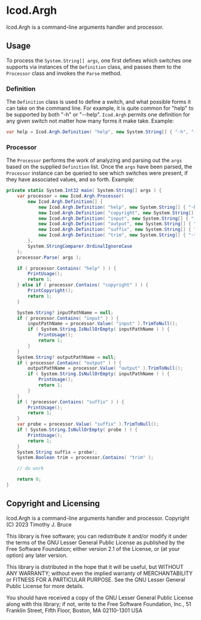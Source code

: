 # Icod.Argh
Icod.Argh is a command-line arguments handler and processor.

## Usage
To process the `System.String[] args`, one first defines which switches
one supports via instances of the `Definition` class, and passes them
to the `Processor` class and invokes the `Parse` method.

### Definition
The `Definition` class is used to define a switch, and what possible 
forms it can take on the command line.  For example, it is quite common
for "help" to be supported by both "-h" or "--help".  `Icod.Argh`
permits one definition for any given switch not matter how many forms
it make take.
Example:
```C#
var help = Icod.Argh.Definition( "help", new System.String[] { "-h", "--help", "/help" } );
```

### Processor
The `Processor` performs the work of analyzing and parsing out the `args`
based on the supplied `Definition` list.  Once the `args` have been parsed,
the `Processor` instance can be queried to see which switches were present,
if they have associated values, and so forth.
Example:
```C#
private static System.Int32 main( System.String[] args ) {
	var processor = new Icod.Argh.Processor(
		new Icod.Argh.Definition[] {
			new Icod.Argh.Definition( "help", new System.String[] { "-h", "--help", "/help" } ),
			new Icod.Argh.Definition( "copyright", new System.String[] { "-c", "--copyright", "/copyright" } ),
			new Icod.Argh.Definition( "input", new System.String[] { "-i", "--input", "/input" } ),
			new Icod.Argh.Definition( "output", new System.String[] { "-o", "--output", "/output" } ),
			new Icod.Argh.Definition( "suffix", new System.String[] { "-s", "--suffix", "/suffix" } ),
			new Icod.Argh.Definition( "trim", new System.String[] { "-t", "--trim", "/trim" } ),
		},
		System.StringComparer.OrdinalIgnoreCase
	);
	processor.Parse( args );

	if ( processor.Contains( "help" ) ) {
		PrintUsage();
		return 1;
	} else if ( processor.Contains( "copyright" ) ) {
		PrintCopyright();
		return 1;
	}

	System.String? inputPathName = null;
	if ( processor.Contains( "input" ) ) {
		inputPathName = processor.Value( "input" ).TrimToNull();
		if ( System.String.IsNullOrEmpty( inputPathName ) ) {
			PrintUsage();
			return 1;
		}
	}
	System.String? outputPathName = null;
	if ( processor.Contains( "output" ) ) {
		outputPathName = processor.Value( "output" ).TrimToNull();
		if ( System.String.IsNullOrEmpty( inputPathName ) ) {
			PrintUsage();
			return 1;
		}
	}
	if ( !processor.Contains( "suffix" ) ) {
		PrintUsage();
		return 1;
	}
	var probe = processor.Value( "suffix" ).TrimToNull();
	if ( System.String.IsNullOrEmpty( probe ) ) {
		PrintUsage();
		return 1;
	}
	System.String suffix = probe!;
	System.Boolean trim = processor.Contains( "trim" );

	// do work

	return 0;
}
```

## Copyright and Licensing
Icod.Argh is a command-line arguments handler and processor.
Copyright (C) 2023 Timothy J. Bruce

This library is free software; you can redistribute it and/or
modify it under the terms of the GNU Lesser General Public
License as published by the Free Software Foundation; either
version 2.1 of the License, or (at your option) any later version.

This library is distributed in the hope that it will be useful,
but WITHOUT ANY WARRANTY; without even the implied warranty of
MERCHANTABILITY or FITNESS FOR A PARTICULAR PURPOSE.  See the GNU
Lesser General Public License for more details.

You should have received a copy of the GNU Lesser General Public
License along with this library; if not, write to the Free Software
Foundation, Inc., 51 Franklin Street, Fifth Floor, Boston, MA  02110-1301
USA

